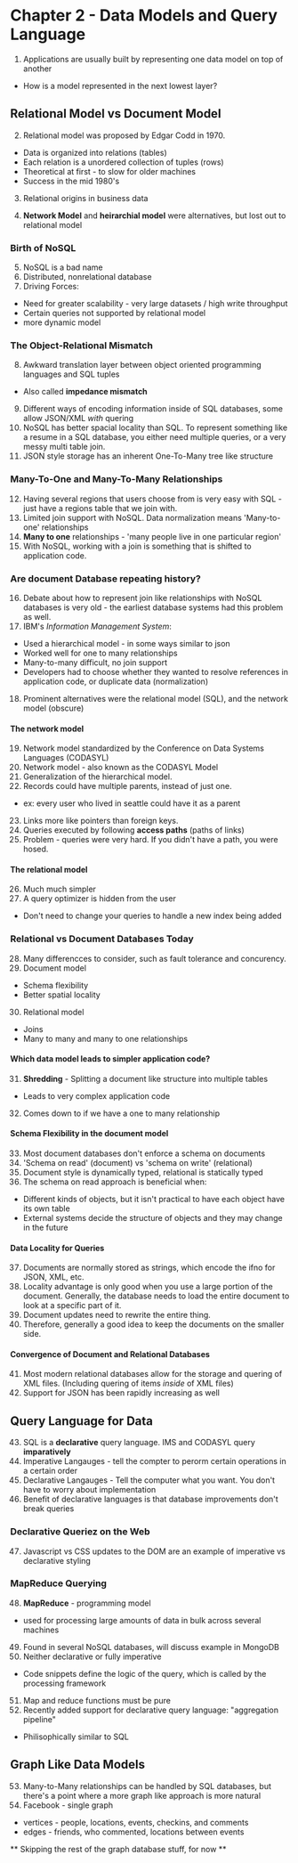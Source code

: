 # Chapter 2 - Data Models and Query Language
1. Applications are usually built by representing one data model on top of another
* How is a model represented in the next lowest layer?

## Relational Model vs Document Model
2. Relational model was proposed by Edgar Codd in 1970.
* Data is organized into relations (tables)
* Each relation is a unordered collection of tuples (rows)
* Theoretical at first - to slow for older machines
* Success in the mid 1980's 

3. Relational origins in business data

4. **Network Model** and **heirarchial model** were alternatives, but lost out to relational model

### Birth of NoSQL
5. NoSQL is a bad name
6. Distributed, nonrelational database
7. Driving Forces:
* Need for greater scalability - very large datasets / high write throughput
* Certain queries not supported by relational model
* more dynamic model

### The Object-Relational Mismatch
8. Awkward translation layer between object oriented programming languages and SQL tuples 
* Also called **impedance mismatch**
9. Different ways of encoding information inside of SQL databases, some allow JSON/XML *with* quering 
10. NoSQL has better spacial locality than SQL. To represent something like a resume in a SQL database, you either need multiple queries, or a very messy multi table join. 
11. JSON style storage has an inherent One-To-Many tree like structure

### Many-To-One and Many-To-Many Relationships
12. Having several regions that users choose from is very easy with SQL - just have a regions table that we join with.
13. Limited join support with NoSQL. Data normalization means 'Many-to-one' relationships
14. **Many to one** relationships - 'many people live in one particular region'
15. With NoSQL, working with a join is something that is shifted to application code. 

### Are document Database repeating history?
16. Debate about how to represent join like relationships with NoSQL databases is very old - the earliest database systems had this problem as well.
17. IBM's *Information Management System*:
* Used a hierarchical model - in some ways similar to json
* Worked well for one to many relationships 
* Many-to-many difficult, no join support
* Developers had to choose whether they wanted to resolve references in application code, or duplicate data (normalization)
18. Prominent alternatives were the relational model (SQL), and the network model (obscure)

#### The network model
19. Network model standardized by the Conference on Data Systems Languages (CODASYL)
20. Network model - also known as the CODASYL Model
21. Generalization of the hierarchical model.
22. Records could have multiple parents, instead of just one. 
* ex: every user who lived in seattle could have it as a parent
23. Links more like pointers than foreign keys. 
24. Queries executed by following **access paths** (paths of links)
25. Problem - queries were very hard. If you didn't have a path, you were hosed.

#### The relational model
26. Much much simpler
27. A query optimizer is hidden from the user 
* Don't need to change your queries to handle a new index being added

### Relational vs Document Databases Today
28. Many differencces to consider, such as fault tolerance and concurency. 
29. Document model
* Schema flexibility
* Better spatial locality
30. Relational model
* Joins
* Many to many and many to one relationships

#### Which data model leads to simpler application code?
31. **Shredding** - Splitting a document like structure into multiple tables 
* Leads to very complex application code

32. Comes down to if we have a one to many relationship 

#### Schema Flexibility in the document model
33. Most document databases don't enforce a schema on documents
34. 'Schema on read' (document)  vs 'schema on write' (relational)
35. Document style is dynamically typed, relational is statically typed
36. The schema on read approach is beneficial when:
* Different kinds of objects, but it isn't practical to have each object have its own table
* External systems decide the structure of objects and they may change in the future

#### Data Locality for Queries
37. Documents are normally stored as strings, which encode the ifno for JSON, XML, etc. 
38. Locality advantage is only good when you use a large portion of the document. Generally, the database needs to load the entire document to look at a specific part of it. 
39. Document updates need to rewrite the entire thing.
40. Therefore, generally a good idea to keep the documents on the smaller side.

#### Convergence of Document and Relational Databases
41. Most modern relational databases allow for the storage and quering of XML files. (Including quering of items *inside* of XML files)
42. Support for JSON has been rapidly increasing as well

## Query Language for Data 
43. SQL is a **declarative** query language. IMS and CODASYL query **imparatively**
44. Imperative Langauges - tell the compter to perorm certain operations in a certain order
45. Declarative Langauges - Tell the computer what you want. You don't have to worry about implementation
46. Benefit of declarative languages is that database improvements don't break queries 


### Declarative Queriez on the Web
47. Javascript vs CSS updates to the DOM are an example of imperative vs declarative styling 

### MapReduce Querying 
48. **MapReduce** - programming model 
* used for processing large amounts of data in bulk across several machines
49. Found in several NoSQL databases, will discuss example in MongoDB
50. Neither declarative or fully imperative
* Code snippets define the logic of the query, which is called by the processing framework
51. Map and reduce functions must be pure
52. Recently added support for declarative query language: "aggregation pipeline"
* Philisophically similar to SQL

## Graph Like Data Models
53. Many-to-Many relationships can be handled by SQL databases, but there's a point where a more graph like approach is more natural 
54. Facebook - single graph
* vertices -  people, locations, events, checkins, and comments 
* edges - friends, who commented, locations between events                                                              

** Skipping the rest of the graph database stuff, for now **
